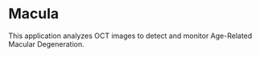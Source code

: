 # Macula

This application analyzes OCT images to detect and monitor Age-Related Macular Degeneration.

